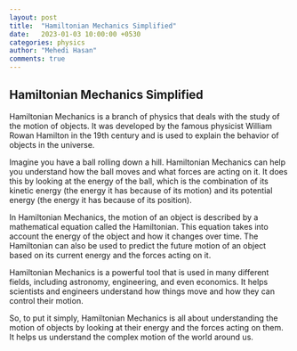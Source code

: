 ```yaml
---
layout: post
title:  "Hamiltonian Mechanics Simplified"
date:   2023-01-03 10:00:00 +0530
categories: physics
author: "Mehedi Hasan"
comments: true
---
```



## Hamiltonian Mechanics Simplified





Hamiltonian Mechanics is a branch of physics that deals with the study of the motion of objects. It was developed by the famous physicist William Rowan Hamilton in the 19th century and is used to explain the behavior of objects in the universe.

Imagine you have a ball rolling down a hill. Hamiltonian Mechanics can help you understand how the ball moves and what forces are acting on it. It does this by looking at the energy of the ball, which is the combination of its kinetic energy (the energy it has because of its motion) and its potential energy (the energy it has because of its position).

In Hamiltonian Mechanics, the motion of an object is described by a mathematical equation called the Hamiltonian. This equation takes into account the energy of the object and how it changes over time. The Hamiltonian can also be used to predict the future motion of an object based on its current energy and the forces acting on it.

Hamiltonian Mechanics is a powerful tool that is used in many different fields, including astronomy, engineering, and even economics. It helps scientists and engineers understand how things move and how they can control their motion.

So, to put it simply, Hamiltonian Mechanics is all about understanding the motion of objects by looking at their energy and the forces acting on them. It helps us understand the complex motion of the world around us.
